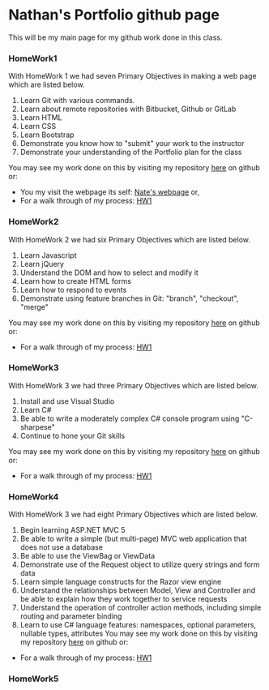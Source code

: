 
# Nathan's Portfolio github page

This will be my main page for my github work done in this class.

### HomeWork1

With HomeWork 1 we had seven Primary Objectives in making a web page which are listed below.

1. Learn Git with various commands.
2. Learn about remote repositories with 
Bitbucket, Github or GitLab
3. Learn HTML
5. Learn CSS
6. Learn Bootstrap
7. Demonstrate you know how to "submit" 
your work to the instructor
8. Demonstrate your understanding of the
 Portfolio plan for the class
 
 
You may see my work done on this by visiting my repository [here](https://github.com/nastark519/HW460) on github or:
+ You my visit the webpage its self: [Nate's webpage](https://nastark519.github.io/HW460/index.html) or,
+ For a walk through of my process: [HW1](/homeW1.md)


### HomeWork2

With HomeWork 2 we had six Primary Objectives which are listed below.

1. Learn Javascript
2. Learn jQuery
3. Understand the DOM and how to select and modify it
4. Learn how to create HTML forms
5. Learn how to respond to events
6. Demonstrate using feature branches in Git: "branch", "checkout", "merge"


You may see my work done on this by visiting my repository [here](https://github.com/nastark519/nastark519.github.io/tree/master/HW2) on github or:
+ For a walk through of my process: [HW1](/homeW2.md)


### HomeWork3

With HomeWork 3 we had three Primary Objectives which are listed below.

1. Install and use Visual Studio
2. Learn C#
3. Be able to write a moderately complex C# console program using "C-sharpese"
4. Continue to hone your Git skills


You may see my work done on this by visiting my repository [here](https://github.com/nastark519/nastark519.github.io/tree/master/HW3/homeWork3/homeWork3) on github or:
+ For a walk through of my process: [HW1](/homeW3.md)


### HomeWork4

With HomeWork 3 we had eight Primary Objectives which are listed below.

1. Begin learning ASP.NET MVC 5
2. Be able to write a simple (but multi-page) MVC web application that does not use a database
3. Be able to use the ViewBag or ViewData
4. Demonstrate use of the Request object to utilize query strings and form data
5. Learn simple language constructs for the Razor view engine
6. Understand the relationships between Model, View and Controller and be able to explain how they work together to service requests
7. Understand the operation of controller action methods, including simple routing and parameter binding
8. Learn to use C# language features: namespaces, optional parameters, nullable types, attributes
You may see my work done on this by visiting my repository [here](https://github.com/nastark519/nastark519.github.io/tree/master/HW4/HW4) on github or:
+ For a walk through of my process: [HW1](/homeW4.md)


### HomeWork5

